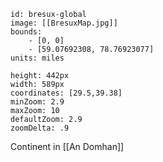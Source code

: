 
```leaflet
id: bresux-global
image: [[BresuxMap.jpg]]
bounds:
    - [0, 0]
    - [59.07692308, 78.76923077]
units: miles

height: 442px
width: 589px
coordinates: [29.5,39.38]
minZoom: 2.9
maxZoom: 10
defaultZoom: 2.9
zoomDelta: .9
```
Continent in [[An Domhan]] 